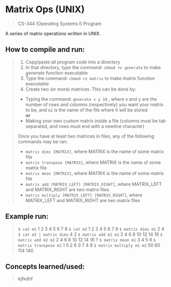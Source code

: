 # Matrix Ops (UNIX)

> CS-344 (Operating Systems I) Program

A series of matrix operations written in UNIX.

## How to compile and run:
> 1. Copy/paste all program code into a directory
> 2. In that directory, type the command: `chmod +x generate` to make *generate* function executable  
> 3. Type the command: `chmod +x matrix` to make *matrix* function executable
> 4. Create two (or more) matrices. This can be done by:
> - Typing the command: `generate x y 10` , where x and y are the  number of rows and columns (respectively) you want your matrix to be, and `m1` is the name of the file where it will be stored  
> **or**  
> - Making your own custom matrix inside a file (columns must be tab separated, and rows must end with a newline character)  

> Once you have at least two matrices in files, any of the following commands may be ran:
> - `matrix dims [MATRIX]`, where MATRIX is the name of some matrix file  
> - `matrix transpose [MATRIX]`, where MATRIX is the name of some matrix file  
> - `matrix mean [MATRIX]`, where MATRIX is the name of some matrix file  
> - `matrix add [MATRIX_LEFT] [MATRIX_RIGHT]`, where MATRIX_LEFT and MATRIX_RIGHT are two matrix files  
> - `matrix multiply [MATRIX_LEFT] [MATRIX_RIGHT]`, where MATRIX_LEFT and MATRIX_RIGHT are two matrix files  

## Example run:
> `$ cat m1`
> 1	2	3	4
> 5	6	7	8
> `$ cat m2`
> 1	2
> 3	4
> 5	6
> 7	8
> `$ matrix dims m1`
> 2 4
> `$ cat m2 | matrix dims`
> 4 2
> `$ matrix add m1 m1`
> 2	4	6	8
> 10	12	14	16
> `$ matrix add m2 m2`
> 2	4
> 6	8
> 10	12
> 14	16
? `$ matrix mean m1`
> 3	4	5	6
> `$ matrix transpose m1`
> 1	5
> 2	6
> 3	7
> 4	8
> `$ matrix multiply m1 m2`
> 50	60
> 114	140

## Concepts learned/used:
> kjfkdhf
